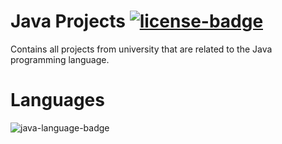 # Java Projects [![license-badge]][license]
Contains all projects from university that are related to the Java programming language.

# Languages
![java-language-badge]

[java-language-badge]: https://img.shields.io/badge/Java-red?logo=java&style=plastic

[license-badge]: https://img.shields.io/badge/MIT-gray?style=plastic
[license]: /LICENSE
